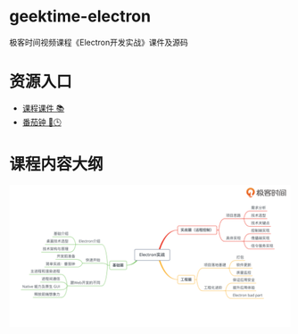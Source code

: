 # geektime-electron
极客时间视频课程《Electron开发实战》课件及源码


# 资源入口
* [课程课件  📚](https://github.com/dengyaolong/geektime-electron/tree/master/PDF)
* [番茄钟 🍅🕒 ](https://github.com/dengyaolong/geektime-electron/tree/master/Chapter%201/8-pomodoro-homework)

# 课程内容大纲
![image1](/Chapter%201/2-content-roadmap.png)

